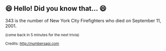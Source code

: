 ## :smile: Hello! Did you know that... :smile:
343 is the number of New York City Firefighters who died on September 11, 2001.

<sup>(come back in 5 minutes for the next trivia)</sup>


<sup>Credits: http://numbersapi.com</sup>
